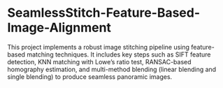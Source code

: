 # SeamlessStitch-Feature-Based-Image-Alignment
This project implements a robust image stitching pipeline using feature-based matching techniques. It includes key steps such as SIFT feature detection, KNN matching with Lowe’s ratio test, RANSAC-based homography estimation, and multi-method blending (linear blending and single blending) to produce seamless panoramic images.
